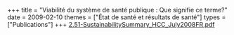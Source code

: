+++
title = "Viabilité du système de santé publique : Que signifie ce terme?"
date = 2009-02-10
themes = ["État de santé et résultats de santé"]
types = ["Publications"]
+++
[2.51-SustainabilitySummary\_HCC\_July2008FR.pdf](/files/2.51-SustainabilitySummary_HCC_July2008FR.pdf)
